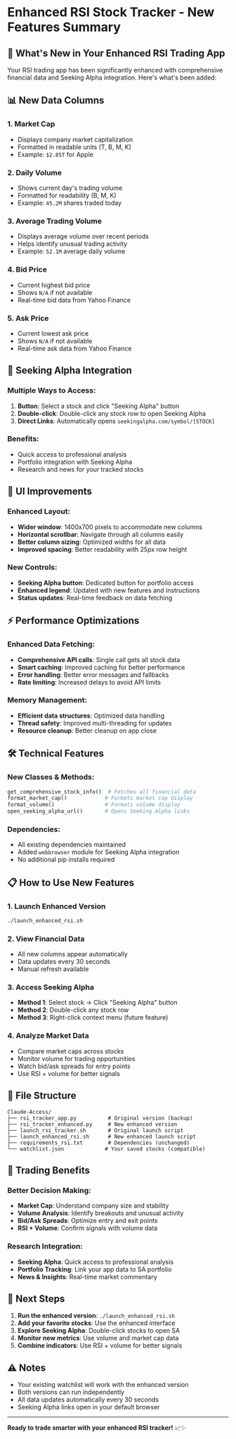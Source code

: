 # Enhanced RSI Stock Tracker - New Features Summary

## 🚀 What's New in Your Enhanced RSI Trading App

Your RSI trading app has been significantly enhanced with comprehensive financial data and Seeking Alpha integration. Here's what's been added:

## 📊 New Data Columns

### 1. **Market Cap**
- Displays company market capitalization
- Formatted in readable units (T, B, M, K)
- Example: `$2.85T` for Apple

### 2. **Daily Volume**
- Shows current day's trading volume
- Formatted for readability (B, M, K)
- Example: `45.2M` shares traded today

### 3. **Average Trading Volume**
- Displays average volume over recent periods
- Helps identify unusual trading activity
- Example: `52.1M` average daily volume

### 4. **Bid Price**
- Current highest bid price
- Shows `N/A` if not available
- Real-time bid data from Yahoo Finance

### 5. **Ask Price**
- Current lowest ask price
- Shows `N/A` if not available
- Real-time ask data from Yahoo Finance

## 🔗 Seeking Alpha Integration

### Multiple Ways to Access:
1. **Button**: Select a stock and click "Seeking Alpha" button
2. **Double-click**: Double-click any stock row to open Seeking Alpha
3. **Direct Links**: Automatically opens `seekingalpha.com/symbol/[STOCK]`

### Benefits:
- Quick access to professional analysis
- Portfolio integration with Seeking Alpha
- Research and news for your tracked stocks

## 🎨 UI Improvements

### Enhanced Layout:
- **Wider window**: 1400x700 pixels to accommodate new columns
- **Horizontal scrollbar**: Navigate through all columns easily
- **Better column sizing**: Optimized widths for all data
- **Improved spacing**: Better readability with 25px row height

### New Controls:
- **Seeking Alpha button**: Dedicated button for portfolio access
- **Enhanced legend**: Updated with new features and instructions
- **Status updates**: Real-time feedback on data fetching

## ⚡ Performance Optimizations

### Enhanced Data Fetching:
- **Comprehensive API calls**: Single call gets all stock data
- **Smart caching**: Improved caching for better performance
- **Error handling**: Better error messages and fallbacks
- **Rate limiting**: Increased delays to avoid API limits

### Memory Management:
- **Efficient data structures**: Optimized data handling
- **Thread safety**: Improved multi-threading for updates
- **Resource cleanup**: Better cleanup on app close

## 🛠 Technical Features

### New Classes & Methods:
```python
get_comprehensive_stock_info()  # Fetches all financial data
format_market_cap()            # Formats market cap display
format_volume()                # Formats volume display
open_seeking_alpha_url()       # Opens Seeking Alpha links
```

### Dependencies:
- All existing dependencies maintained
- Added `webbrowser` module for Seeking Alpha integration
- No additional pip installs required

## 📋 How to Use New Features

### 1. **Launch Enhanced Version**
```bash
./launch_enhanced_rsi.sh
```

### 2. **View Financial Data**
- All new columns appear automatically
- Data updates every 30 seconds
- Manual refresh available

### 3. **Access Seeking Alpha**
- **Method 1**: Select stock → Click "Seeking Alpha" button
- **Method 2**: Double-click any stock row
- **Method 3**: Right-click context menu (future feature)

### 4. **Analyze Market Data**
- Compare market caps across stocks
- Monitor volume for trading opportunities
- Watch bid/ask spreads for entry points
- Use RSI + volume for better signals

## 🔧 File Structure

```
Claude-Access/
├── rsi_tracker_app.py          # Original version (backup)
├── rsi_tracker_enhanced.py     # New enhanced version
├── launch_rsi_tracker.sh       # Original launch script
├── launch_enhanced_rsi.sh      # New enhanced launch script
├── requirements_rsi.txt        # Dependencies (unchanged)
└── watchlist.json             # Your saved stocks (compatible)
```

## 🎯 Trading Benefits

### Better Decision Making:
- **Market Cap**: Understand company size and stability
- **Volume Analysis**: Identify breakouts and unusual activity
- **Bid/Ask Spreads**: Optimize entry and exit points
- **RSI + Volume**: Confirm signals with volume data

### Research Integration:
- **Seeking Alpha**: Quick access to professional analysis
- **Portfolio Tracking**: Link your app data to SA portfolio
- **News & Insights**: Real-time market commentary

## 🚀 Next Steps

1. **Run the enhanced version**: `./launch_enhanced_rsi.sh`
2. **Add your favorite stocks**: Use the enhanced interface
3. **Explore Seeking Alpha**: Double-click stocks to open SA
4. **Monitor new metrics**: Use volume and market cap data
5. **Combine indicators**: Use RSI + volume for better signals

## ⚠️ Notes

- Your existing watchlist will work with the enhanced version
- Both versions can run independently
- All data updates automatically every 30 seconds
- Seeking Alpha links open in your default browser

---

**Ready to trade smarter with your enhanced RSI tracker!** 📈✨
